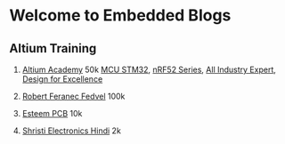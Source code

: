 # Welcome to Embedded Blogs

## Altium Training 
1. [Altium Academy](https://www.youtube.com/@AltiumAcademy/playlists) 50k
[MCU STM32](https://www.youtube.com/watch?v=gFmm91c_mr8&list=PL3aaAq2OJU5HcbClqrOhqBDozF7HmxV-s&index=1&ab_channel=AltiumAcademy), [nRF52 Series](https://www.youtube.com/watch?v=CD2JqgvNp3o&list=PL3aaAq2OJU5HrrEQ_IOryoejLS8uf_Fp-&ab_channel=AltiumAcademy), [All Industry Expert](https://www.youtube.com/watch?v=yxyGJ7uuj4w&list=PL3aaAq2OJU5HdgOKGPq8qv804Urf21wgJ&ab_channel=AltiumAcademy), [Design for Excellence](https://www.youtube.com/watch?v=gFmm91c_mr8&list=PL3aaAq2OJU5HcbClqrOhqBDozF7HmxV-s&index=1&ab_channel=AltiumAcademy)

2. [Robert Feranec Fedvel](https://www.youtube.com/@RobertFeranec/playlists) 100k
3. [Esteem PCB](https://www.youtube.com/@EsteemPCB/playlists) 10k
4. [Shristi Electronics Hindi](https://www.youtube.com/@shristi-electronics-design1111/videos) 2k
